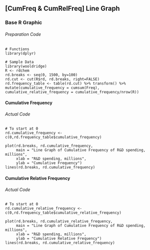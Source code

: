 ## \[CumFreq & CumRelFreq\] Line Graph
### Base R Graphic
###### Preparation Code
```
# Functions
library(dplyr)

# Sample Data
library(wooldridge)
R <- rdchem
rd.breaks <- seq(0, 1500, by=100)
rd.cut <- cut(R$rd, rd.breaks, right=FALSE)
rd.frequency_table <- table(rd.cut) %>% transform() %>% mutate(cumulative_frequency = cumsum(Freq), cumulative_relative_frequency = cumulative_frequency/nrow(R))
```
#### Cumulative Frequency
###### Actual Code
```
# To start at 0
rd.cumulative_frequency <- c(0,rd.frequency_table$cumulative_frequency)

plot(rd.breaks, rd.cumulative_frequency,
     main = "Line Graph of Cumulative Frequency of R&D spending, millions",
     xlab = "R&D spending, millions",
     ylab = "Cumulative Frequency")
lines(rd.breaks, rd.cumulative_frequency)
```
#### Cumulative Relative Frequency
###### Actual Code
```
# To start at 0
rd.cumulative_relative_frequency <- c(0,rd.frequency_table$cumulative_relative_frequency)

plot(rd.breaks, rd.cumulative_relative_frequency,
     main = "Line Graph of Cumulative Frequency of R&D spending, millions",
     xlab = "R&D spending, millions",
     ylab = "Cumulative Relative Frequency")
lines(rd.breaks, rd.cumulative_relative_frequency)
```
